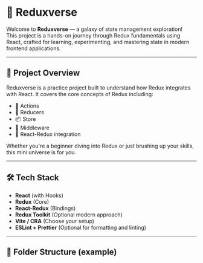 # 🌌 Reduxverse

Welcome to **Reduxverse** — a galaxy of state management exploration!  
This project is a hands-on journey through Redux fundamentals using React, crafted for learning, experimenting, and mastering state in modern frontend applications.

---

## 🚀 Project Overview

Reduxverse is a practice project built to understand how Redux integrates with React. It covers the core concepts of Redux including:

- 🔁 Actions
- 🧠 Reducers
- 📦 Store
- 🧩 Middleware
- 🔗 React-Redux integration

Whether you're a beginner diving into Redux or just brushing up your skills, this mini universe is for you.

---

## 🛠️ Tech Stack

- **React** (with Hooks)
- **Redux** (Core)
- **React-Redux** (Bindings)
- **Redux Toolkit** (Optional modern approach)
- **Vite / CRA** (Choose your setup)
- **ESLint + Prettier** (Optional for formatting and linting)

---

## 📂 Folder Structure (example)

